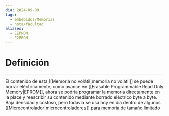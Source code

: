 ```yaml
---
dia: 2024-09-09
tags:
  - embebidos/Memorias
  - nota/facultad
aliases:
  - EEPROM
  - E2PROM
---
```

# Definición
---
El contenido de esta [[Memoria no volátil|memoria no volátil]] se puede borrar eléctricamente, como avance en [[Erasable Programmable Read Only Memory|EPROM]], ahora se podría programar la memoria directamente en la place y reescribir su contenido mediante borrado eléctrico byte a byte. Baja densidad y costoso, pero todavía se usa hoy en día dentro de algunos [[Microcontrolador|microcontroladores]] para memoria de tamaño limitado